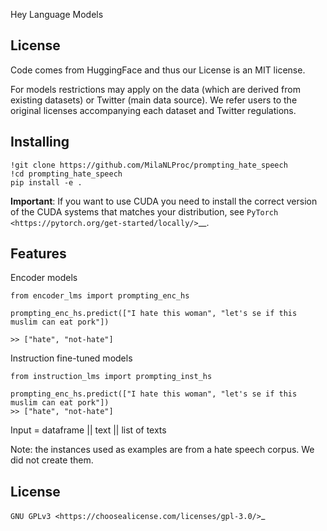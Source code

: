 Hey Language Models

License
-------

Code comes from HuggingFace and thus our License is an MIT license.

For models restrictions may apply on the data (which are derived from existing datasets) or Twitter (main data source). We refer users to the original licenses accompanying each dataset and Twitter regulations.

Installing
----------

    !git clone https://github.com/MilaNLProc/prompting_hate_speech
    !cd prompting_hate_speech
    pip install -e .

**Important**: If you want to use CUDA you need to install the correct version of
the CUDA systems that matches your distribution, see `PyTorch <https://pytorch.org/get-started/locally/>`__.

Features
--------

Encoder models

    from encoder_lms import prompting_enc_hs

    prompting_enc_hs.predict(["I hate this woman", "let's se if this muslim can eat pork"])

    >> ["hate", "not-hate"]
    
Instruction fine-tuned models

    from instruction_lms import prompting_inst_hs
  
    prompting_enc_hs.predict(["I hate this woman", "let's se if this muslim can eat pork"])
    >> ["hate", "not-hate"]

Input = dataframe || text || list of texts

Note: the instances used as examples are from a hate speech corpus. We did not create them.

License
-------
`GNU GPLv3 <https://choosealicense.com/licenses/gpl-3.0/>`_
